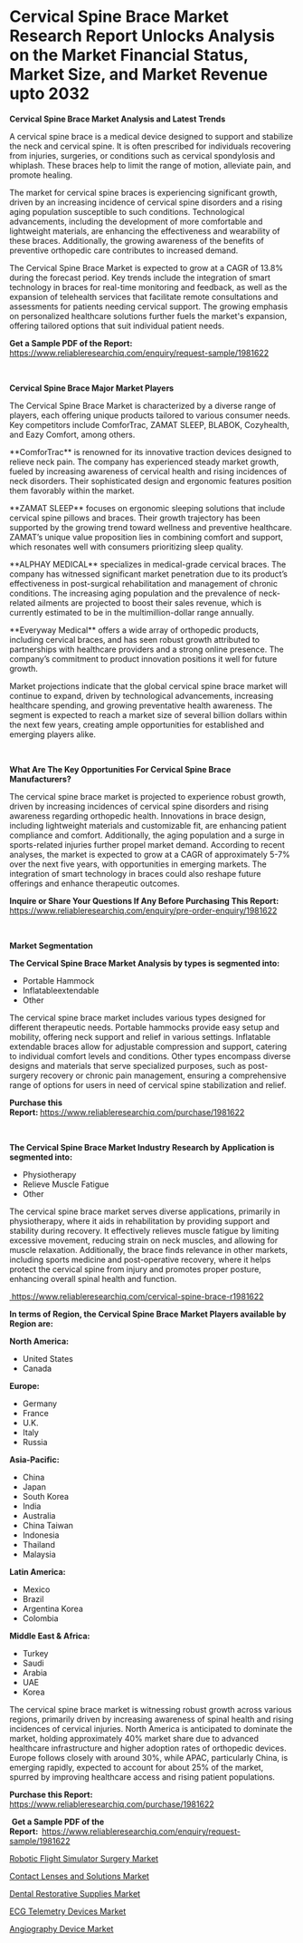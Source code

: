 <p><h1>Cervical Spine Brace Market Research Report Unlocks Analysis on the Market Financial Status, Market Size, and Market Revenue upto 2032</h1></p><p><strong>Cervical Spine Brace Market Analysis and Latest Trends</strong></p>
<p><p>A cervical spine brace is a medical device designed to support and stabilize the neck and cervical spine. It is often prescribed for individuals recovering from injuries, surgeries, or conditions such as cervical spondylosis and whiplash. These braces help to limit the range of motion, alleviate pain, and promote healing.</p><p>The market for cervical spine braces is experiencing significant growth, driven by an increasing incidence of cervical spine disorders and a rising aging population susceptible to such conditions. Technological advancements, including the development of more comfortable and lightweight materials, are enhancing the effectiveness and wearability of these braces. Additionally, the growing awareness of the benefits of preventive orthopedic care contributes to increased demand.</p><p>The Cervical Spine Brace Market is expected to grow at a CAGR of 13.8% during the forecast period. Key trends include the integration of smart technology in braces for real-time monitoring and feedback, as well as the expansion of telehealth services that facilitate remote consultations and assessments for patients needing cervical support. The growing emphasis on personalized healthcare solutions further fuels the market's expansion, offering tailored options that suit individual patient needs.</p></p>
<p><strong>Get a Sample PDF of the Report:&nbsp;</strong> <a href="https://www.reliableresearchiq.com/enquiry/request-sample/1981622?utm_campaign=103&utm_medium=2&utm_source=Github&utm_content=ia&utm_term=04032025&utm_id=cervical-spine-brace">https://www.reliableresearchiq.com/enquiry/request-sample/1981622</a></p>
<p>&nbsp;</p>
<p><strong>Cervical Spine Brace Major Market Players</strong></p>
<p><p>The Cervical Spine Brace Market is characterized by a diverse range of players, each offering unique products tailored to various consumer needs. Key competitors include ComforTrac, ZAMAT SLEEP, BLABOK, Cozyhealth, and Eazy Comfort, among others.</p><p>**ComforTrac** is renowned for its innovative traction devices designed to relieve neck pain. The company has experienced steady market growth, fueled by increasing awareness of cervical health and rising incidences of neck disorders. Their sophisticated design and ergonomic features position them favorably within the market.</p><p>**ZAMAT SLEEP** focuses on ergonomic sleeping solutions that include cervical spine pillows and braces. Their growth trajectory has been supported by the growing trend toward wellness and preventive healthcare. ZAMAT’s unique value proposition lies in combining comfort and support, which resonates well with consumers prioritizing sleep quality.</p><p>**ALPHAY MEDICAL** specializes in medical-grade cervical braces. The company has witnessed significant market penetration due to its product’s effectiveness in post-surgical rehabilitation and management of chronic conditions. The increasing aging population and the prevalence of neck-related ailments are projected to boost their sales revenue, which is currently estimated to be in the multimillion-dollar range annually.</p><p>**Everyway Medical** offers a wide array of orthopedic products, including cervical braces, and has seen robust growth attributed to partnerships with healthcare providers and a strong online presence. The company’s commitment to product innovation positions it well for future growth.</p><p>Market projections indicate that the global cervical spine brace market will continue to expand, driven by technological advancements, increasing healthcare spending, and growing preventative health awareness. The segment is expected to reach a market size of several billion dollars within the next few years, creating ample opportunities for established and emerging players alike.</p></p>
<p>&nbsp;</p>
<p><strong>What Are The Key Opportunities For Cervical Spine Brace Manufacturers?</strong></p>
<p><p>The cervical spine brace market is projected to experience robust growth, driven by increasing incidences of cervical spine disorders and rising awareness regarding orthopedic health. Innovations in brace design, including lightweight materials and customizable fit, are enhancing patient compliance and comfort. Additionally, the aging population and a surge in sports-related injuries further propel market demand. According to recent analyses, the market is expected to grow at a CAGR of approximately 5-7% over the next five years, with opportunities in emerging markets. The integration of smart technology in braces could also reshape future offerings and enhance therapeutic outcomes.</p></p>
<p><strong>Inquire or Share Your Questions If Any Before Purchasing This Report:</strong> <a href="https://www.reliableresearchiq.com/enquiry/pre-order-enquiry/1981622?utm_campaign=103&utm_medium=2&utm_source=Github&utm_content=ia&utm_term=04032025&utm_id=cervical-spine-brace">https://www.reliableresearchiq.com/enquiry/pre-order-enquiry/1981622</a></p>
<p>&nbsp;</p>
<p><strong>Market Segmentation</strong></p>
<p><strong>The Cervical Spine Brace Market Analysis by types is segmented into:</strong></p>
<p><ul><li>Portable Hammock</li><li>Inflatableextendable</li><li>Other</li></ul></p>
<p><p>The cervical spine brace market includes various types designed for different therapeutic needs. Portable hammocks provide easy setup and mobility, offering neck support and relief in various settings. Inflatable extendable braces allow for adjustable compression and support, catering to individual comfort levels and conditions. Other types encompass diverse designs and materials that serve specialized purposes, such as post-surgery recovery or chronic pain management, ensuring a comprehensive range of options for users in need of cervical spine stabilization and relief.</p></p>
<p><strong>Purchase this Report:&nbsp;</strong><a href="https://www.reliableresearchiq.com/purchase/1981622?utm_campaign=103&utm_medium=2&utm_source=Github&utm_content=ia&utm_term=04032025&utm_id=cervical-spine-brace">https://www.reliableresearchiq.com/purchase/1981622</a></p>
<p>&nbsp;</p>
<p><strong>The Cervical Spine Brace Market Industry Research by Application is segmented into:</strong></p>
<p><ul><li>Physiotherapy</li><li>Relieve Muscle Fatigue</li><li>Other</li></ul></p>
<p><p>The cervical spine brace market serves diverse applications, primarily in physiotherapy, where it aids in rehabilitation by providing support and stability during recovery. It effectively relieves muscle fatigue by limiting excessive movement, reducing strain on neck muscles, and allowing for muscle relaxation. Additionally, the brace finds relevance in other markets, including sports medicine and post-operative recovery, where it helps protect the cervical spine from injury and promotes proper posture, enhancing overall spinal health and function.</p></p>
<p><a href="https://www.reliableresearchiq.com/cervical-spine-brace-r1981622?utm_campaign=103&utm_medium=2&utm_source=Github&utm_content=ia&utm_term=04032025&utm_id=cervical-spine-brace">&nbsp;https://www.reliableresearchiq.com/cervical-spine-brace-r1981622</a></p>
<p><strong>In terms of Region, the Cervical Spine Brace Market Players available by Region are:</strong></p>
<p>
    <p> <strong> North America: </strong>
        <ul>
            <li>United States</li>
            <li>Canada</li>
        </ul>
        </p> 
    <p> <strong> Europe: </strong>
        <ul>
            <li>Germany</li>
            <li>France</li>
            <li>U.K.</li>
            <li>Italy</li>
            <li>Russia</li>
        </ul>
        </p> 
    <p> <strong> Asia-Pacific: </strong>
        <ul>
            <li>China</li>
            <li>Japan</li>
            <li>South Korea</li>
            <li>India</li>
            <li>Australia</li>
            <li>China Taiwan</li>
            <li>Indonesia</li>
            <li>Thailand</li>
            <li>Malaysia</li>
        </ul>
        </p> 
    <p> <strong> Latin America: </strong>
        <ul>
            <li>Mexico</li>
            <li>Brazil</li>
            <li>Argentina Korea</li>
            <li>Colombia</li>
        </ul>
        </p> 
    <p> <strong> Middle East & Africa: </strong>
        <ul>
            <li>Turkey</li>
            <li>Saudi</li>
            <li>Arabia</li>
            <li>UAE</li>
            <li>Korea</li>
        </ul>
    </p>
    </p>
<p><p>The cervical spine brace market is witnessing robust growth across various regions, primarily driven by increasing awareness of spinal health and rising incidences of cervical injuries. North America is anticipated to dominate the market, holding approximately 40% market share due to advanced healthcare infrastructure and higher adoption rates of orthopedic devices. Europe follows closely with around 30%, while APAC, particularly China, is emerging rapidly, expected to account for about 25% of the market, spurred by improving healthcare access and rising patient populations.</p></p>
<p><strong>Purchase this Report: </strong><a href="https://www.reliableresearchiq.com/purchase/1981622?utm_campaign=103&utm_medium=2&utm_source=Github&utm_content=ia&utm_term=04032025&utm_id=cervical-spine-brace">https://www.reliableresearchiq.com/purchase/1981622</a></p>
<p>&nbsp;<strong>Get a Sample PDF of the Report:&nbsp;&nbsp;</strong><a href="https://www.reliableresearchiq.com/enquiry/request-sample/1981622?utm_campaign=103&utm_medium=2&utm_source=Github&utm_content=ia&utm_term=04032025&utm_id=cervical-spine-brace">https://www.reliableresearchiq.com/enquiry/request-sample/1981622</a></p>
<p><strong></strong></p>
<p><p><a href="https://github.com/houltngake/Market-Research-Report-List-1/blob/main/robotic-flight-simulator-surgery-market.md?utm_campaign=103&utm_medium=2&utm_source=Github&utm_content=ia&utm_term=04032025&utm_id=cervical-spine-brace">Robotic Flight Simulator Surgery Market</a></p><p><a href="https://github.com/lenjakam/Market-Research-Report-List-1/blob/main/contact-lenses-and-solutions-market.md?utm_campaign=103&utm_medium=2&utm_source=Github&utm_content=ia&utm_term=04032025&utm_id=cervical-spine-brace">Contact Lenses and Solutions Market</a></p><p><a href="https://github.com/quiraytaibat/Market-Research-Report-List-1/blob/main/dental-restorative-supplies-market.md?utm_campaign=103&utm_medium=2&utm_source=Github&utm_content=ia&utm_term=04032025&utm_id=cervical-spine-brace">Dental Restorative Supplies Market</a></p><p><a href="https://github.com/direepittr/Market-Research-Report-List-1/blob/main/ecg-telemetry-devices-market.md?utm_campaign=103&utm_medium=2&utm_source=Github&utm_content=ia&utm_term=04032025&utm_id=cervical-spine-brace">ECG Telemetry Devices Market</a></p><p><a href="https://github.com/pllahoithana9/Market-Research-Report-List-1/blob/main/angiography-device-market.md?utm_campaign=103&utm_medium=2&utm_source=Github&utm_content=ia&utm_term=04032025&utm_id=cervical-spine-brace">Angiography Device Market</a></p></p>